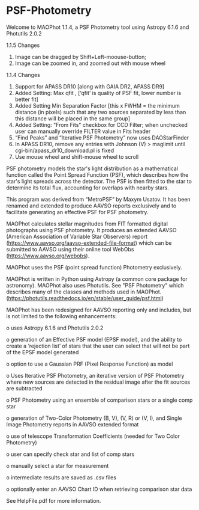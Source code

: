 # PSF-Photometry
Welcome to MAOPhot 1.1.4, a PSF Photometry tool using Astropy 6.1.6 and Photutils 2.0.2

1.1.5 Changes

1)	Image can be dragged by Shift+Left-moouse-button; 
2) Image can be zoomed in, and zoomed out with mouse wheel

1.1.4 Changes

1)	Support for APASS DR10 [along with GAIA DR2, APASS DR9]
2)	Added Setting: Max qfit , [‘qfit’ is quality of PSF fit, lower number is better fit]
3)	Added Setting Min Separation Factor [this x FWHM = the minimum distance (in pixels) such that any two sources separated by less than this distance will be placed in the same group]
4)	Added Setting: "From Fits" checkbox for CCD Filter; when unchecked user can manually override FILTER value in Fits header
5)	“Find Peaks” and “Iterative PSF Photometry” now uses DAOStarFinder
6)	In APASS DR10, remove any entries with Johnson (V) > maglimit until cgi-bin/apass_dr10_download.pl is fixed
7)	Use mouse wheel and shift-mouse wheel to scroll



PSF photometry models the star's light distribution as a mathematical function called the Point Spread Function (PSF), which describes how the star's light spreads across the detector. The PSF is then fitted to the star to determine its total flux, accounting for overlaps with nearby stars.

This program was derived from “MetroPSF” by Maxym Usatov.  It has been renamed and extended to produce AAVSO reports exclusively and to facilitate generating an effective PSF for PSF photometry. 

MAOPhot calculates stellar magnitudes from FIT formatted digital photographs using PSF photometry. It produces an extended AAVSO (American Association of Variable Star Observers)
report (https://www.aavso.org/aavso-extended-file-format) which can be submitted to AAVSO using their online tool WebObs (https://www.aavso.org/webobs).

MAOPhot uses the PSF (point spread function) Photometry exclusively. 

MAOPhot is written in Python using Astropy (a common core package for astronomy). MAOPhot also uses Photutils. See "PSF Photometry" which describes many of the classes and methods used in MAOPhot. (https://photutils.readthedocs.io/en/stable/user_guide/psf.html)

MAOPhot has been redesigned for AAVSO reporting only and includes, but is not limited to the following enhancements:

o	uses Astropy 6.1.6 and Photutils 2.0.2 

o	generation of an Effective PSF model (EPSF model), and the ability to create a ‘rejection list’ of stars that the user can select that will not be part of the EPSF model generated 

o	option to use a Gaussian PRF (Pixel Response Function) as model

o	Uses Iterative PSF Photometry, an iterative version of PSF Photometry where new sources are detected in the residual image after the fit sources are subtracted

o	PSF Photometry using an ensemble of comparison stars or a single comp star

o	generation of Two-Color Photometry (B, V), (V, R) or (V, I), and Single Image Photometry reports in AAVSO extended format 

o	use of telescope Transformation Coefficients (needed for Two Color Photometry)

o	user can specify check star and list of comp stars 

o	manually select a star for measurement

o	intermediate results are saved as .csv files

o	optionally enter an AAVSO Chart ID when retrieving comparison star data

See HelpFile.pdf for more information.
